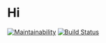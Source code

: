 # Hi
[![Maintainability](https://api.codeclimate.com/v1/badges/dbda8674c0fbc65eaefb/maintainability)](https://codeclimate.com/github/Nero28/frontend-project-lvl1/maintainability)
[![Build Status](https://travis-ci.org/Nero28/frontend-project-lvl1.svg?branch=master)](https://travis-ci.org/Nero28/frontend-project-lvl1)